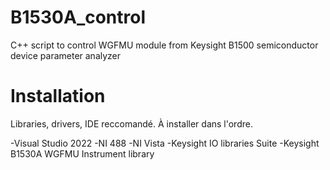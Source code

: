# B1530A_control
 C++ script to control WGFMU module from Keysight B1500 semiconductor device parameter analyzer

# Installation
Libraries, drivers, IDE reccomandé. À installer dans l'ordre.

-Visual Studio 2022
-NI 488
-NI Vista
-Keysight IO libraries Suite
-Keysight B1530A WGFMU Instrument library

